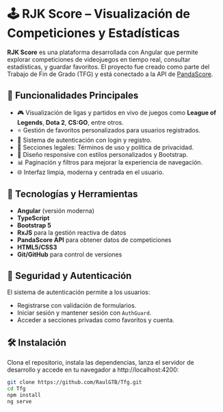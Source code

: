 # 🕹️ RJK Score – Visualización de Competiciones y Estadísticas

**RJK Score** es una plataforma desarrollada con Angular que permite explorar competiciones de videojuegos en tiempo real, consultar estadísticas, y guardar favoritos. El proyecto fue creado como parte del Trabajo de Fin de Grado (TFG) y está conectado a la API de [PandaScore](https://pandascore.co/).

## 🚀 Funcionalidades Principales

- 🎮 Visualización de ligas y partidos en vivo de juegos como **League of Legends**, **Dota 2**, **CS:GO**, entre otros.
- ⭐ Gestión de favoritos personalizados para usuarios registrados.
- 🔐 Sistema de autenticación con login y registro.
- 📄 Secciones legales: Términos de uso y política de privacidad.
- 📱 Diseño responsive con estilos personalizados y Bootstrap.
- 📊 Paginación y filtros para mejorar la experiencia de navegación.
- 🌐 Interfaz limpia, moderna y centrada en el usuario.

## 🧪 Tecnologías y Herramientas

- **Angular** (versión moderna)
- **TypeScript**
- **Bootstrap 5**
- **RxJS** para la gestión reactiva de datos
- **PandaScore API** para obtener datos de competiciones
- **HTML5/CSS3**
- **Git/GitHub** para control de versiones

## 🔐 Seguridad y Autenticación

El sistema de autenticación permite a los usuarios:
- Registrarse con validación de formularios.
- Iniciar sesión y mantener sesión con `AuthGuard`.
- Acceder a secciones privadas como favoritos y cuenta.

## 🛠️ Instalación

Clona el repositorio, instala las dependencias, lanza el servidor de desarrollo y accede en tu navegador a http://localhost:4200:

```bash
git clone https://github.com/RaulGTB/Tfg.git
cd Tfg
npm install
ng serve
